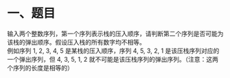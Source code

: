 # 一、题目
输入两个整数序列，第一个序列表示栈的压入顺序，请判断第二个序列是否可能为该栈的弹出顺序。假设压入栈的所有数字均不相等。  
例如序列 1, 2, 3, 4, 5 是某栈的压入顺序，序列 4, 5, 3, 2, 1 是该压栈序列对应的一个弹出序列，但 4, 3, 5, 1, 2 就不可能是该压栈序列的弹出序列。（注意：这两个序列的长度是相等的）  
